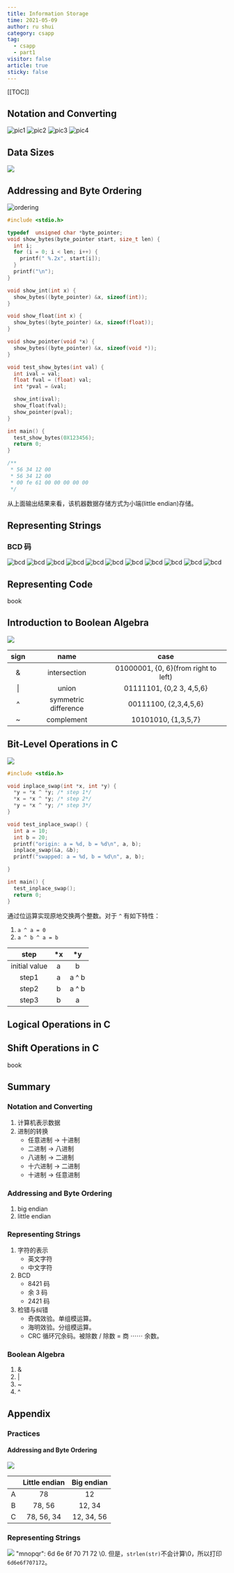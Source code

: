 ```yaml
---
title: Information Storage
time: 2021-05-09
author: ru shui
category: csapp
tag:
  - csapp
  - part1
visitor: false
article: true
sticky: false
---
```


[[TOC]]

## Notation and Converting

![pic1](./images/csapp-part1-2-1_1.jpg)
![pic2](./images/csapp-part1-2-1_2.jpg)
![pic3](./images/csapp-part1-2-1_5.jpg)
![pic4](./images/csapp-part1-2-1_6.jpg)

## Data Sizes

![](./images/2021-05-09-20-11-37.png)

## Addressing and Byte Ordering

![ordering](./images/csapp-part1-2-1_9.jpg)

```c
#include <stdio.h>

typedef  unsigned char *byte_pointer;
void show_bytes(byte_pointer start, size_t len) {
  int i;
  for (i = 0; i < len; i++) {
    printf(" %.2x", start[i]);
  }
  printf("\n");
}

void show_int(int x) {
  show_bytes((byte_pointer) &x, sizeof(int));
}

void show_float(int x) {
  show_bytes((byte_pointer) &x, sizeof(float));
}

void show_pointer(void *x) {
  show_bytes((byte_pointer) &x, sizeof(void *));
}

void test_show_bytes(int val) {
  int ival = val;
  float fval = (float) val;
  int *pval = &val;

  show_int(ival);
  show_float(fval);
  show_pointer(pval);
}

int main() {
  test_show_bytes(0X123456);
  return 0;
}

/**
 * 56 34 12 00
 * 56 34 12 00
 * 00 fe 61 00 00 00 00 00
 */
```

从上面输出结果来看，该机器数据存储方式为小端(little endian)存储。

## Representing Strings

### BCD 码

![bcd](./images/csapp-part1-2-1_7.jpg)
![bcd](./images/csapp-part1-2-1_8.jpg)
![bcd](./images/csapp-part1-2-1_10.jpg)
![bcd](./images/csapp-part1-2-1_11.jpg)
![bcd](./images/csapp-part1-2-1_12.jpg)
![bcd](./images/csapp-part1-2-1_13.jpg)
![bcd](./images/csapp-part1-2-1_14.jpg)
![bcd](./images/csapp-part1-2-1_15.jpg)
![bcd](./images/csapp-part1-2-1_16.jpg)
![bcd](./images/csapp-part1-2-1_17.jpg)
![bcd](./images/csapp-part1-2-1_18.jpg)

## Representing Code

book

## Introduction to Boolean Algebra

![](./images/2021-05-10-10-28-34.png)

| sign |         name         |                 case                 |
| :--: | :------------------: | :----------------------------------: |
|  &   |     intersection     | 01000001, {0, 6}(from right to left) |
|  \|  |        union         |       01111101, {0,2 3, 4,5,6}       |
|  ^   | symmetric difference |        00111100, {2,3,4,5,6}         |
|  ~   |      complement      |         10101010, {1,3,5,7}          |

## Bit-Level Operations in C

![](./images/2021-05-10-10-38-46.png)

```c
#include <stdio.h>

void inplace_swap(int *x, int *y) {
  *y = *x ^ *y; /* step 1*/
  *x = *x ^ *y; /* step 2*/
  *y = *x ^ *y; /* step 3*/
}

void test_inplace_swap() {
  int a = 10;
  int b = 20;
  printf("origin: a = %d, b = %d\n", a, b);
  inplace_swap(&a, &b);
  printf("swapped: a = %d, b = %d\n", a, b);

}

int main() {
  test_inplace_swap();
  return 0;
}
```

通过位运算实现原地交换两个整数。对于 `^` 有如下特性：

1. `a ^ a = 0`
2. `a ^ b ^ a = b`

|     step      | \*x |  \*y  |
| :-----------: | :-: | :---: |
| initial value |  a  |   b   |
|     step1     |  a  | a ^ b |
|     step2     |  b  | a ^ b |
|     step3     |  b  |   a   |

## Logical Operations in C

## Shift Operations in C

book

## Summary

### Notation and Converting

1. 计算机表示数据
2. 进制的转换
   - 任意进制 -> 十进制
   - 二进制 -> 八进制
   - 八进制 -> 二进制
   - 十六进制 -> 二进制
   - 十进制 -> 任意进制

### Addressing and Byte Ordering

1. big endian
2. little endian

### Representing Strings

1. 字符的表示
   - 英文字符
   - 中文字符
2. BCD
   - 8421 码
   - 余 3 码
   - 2421 码
3. 检错与纠错
   - 奇偶效验。单组模运算。
   - 海明效验。分组模运算。
   - CRC 循环冗余码。被除数 / 除数 = 商 $\cdots \cdots$ 余数。

### Boolean Algebra
1. &
2. |
3. ~
4. ^

## Appendix

### Practices

#### Addressing and Byte Ordering

![](./images/2021-05-09-21-16-03.png)

|     | Little endian | Big endian |
| :-: | :-----------: | :--------: |
|  A  |      78       |     12     |
|  B  |    78, 56     |   12, 34   |
|  C  |  78, 56, 34   | 12, 34, 56 |

### Representing Strings

![](./images/2021-05-09-21-23-14.png)
"mnopqr": 6d 6e 6f 70 71 72 \0.
但是，`strlen(str)`不会计算\0，所以打印`6d6e6f707172`。
